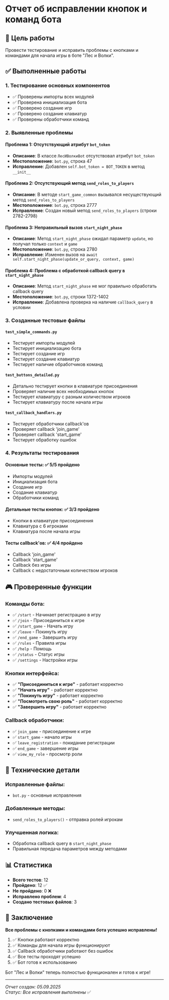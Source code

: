 # Отчет об исправлении кнопок и команд бота

## 🎯 Цель работы
Провести тестирование и исправить проблемы с кнопками и командами для начала игры в боте "Лес и Волки".

## ✅ Выполненные работы

### 1. **Тестирование основных компонентов**
- ✅ Проверены импорты всех модулей
- ✅ Проверена инициализация бота
- ✅ Проверено создание игр
- ✅ Проверено создание клавиатур
- ✅ Проверены обработчики команд

### 2. **Выявленные проблемы**

#### Проблема 1: Отсутствующий атрибут `bot_token`
- **Описание**: В классе `ЛесИВолкиBot` отсутствовал атрибут `bot_token`
- **Местоположение**: `bot.py`, строка 47
- **Исправление**: Добавлен `self.bot_token = BOT_TOKEN` в метод `__init__`

#### Проблема 2: Отсутствующий метод `send_roles_to_players`
- **Описание**: В методе `start_game_common` вызывался несуществующий метод `send_roles_to_players`
- **Местоположение**: `bot.py`, строка 2777
- **Исправление**: Создан новый метод `send_roles_to_players` (строки 2782-2798)

#### Проблема 3: Неправильный вызов `start_night_phase`
- **Описание**: Метод `start_night_phase` ожидал параметр `update`, но получал только `context` и `game`
- **Местоположение**: `bot.py`, строка 2780
- **Исправление**: Изменен вызов на `await self.start_night_phase(update_or_query, context, game)`

#### Проблема 4: Проблема с обработкой callback query в `start_night_phase`
- **Описание**: Метод `start_night_phase` не мог правильно обработать callback query
- **Местоположение**: `bot.py`, строки 1372-1402
- **Исправление**: Добавлена проверка на наличие `callback_query` в условии

### 3. **Созданные тестовые файлы**

#### `test_simple_commands.py`
- Тестирует импорты модулей
- Тестирует инициализацию бота
- Тестирует создание игр
- Тестирует создание клавиатур
- Тестирует наличие обработчиков команд

#### `test_buttons_detailed.py`
- Детально тестирует кнопки в клавиатуре присоединения
- Проверяет наличие всех необходимых кнопок
- Тестирует клавиатуру с разным количеством игроков
- Тестирует клавиатуру после начала игры

#### `test_callback_handlers.py`
- Тестирует обработчики callback'ов
- Проверяет callback 'join_game'
- Проверяет callback 'start_game'
- Тестирует обработку ошибок

### 4. **Результаты тестирования**

#### Основные тесты: ✅ 5/5 пройдено
- Импорты модулей
- Инициализация бота
- Создание игр
- Создание клавиатур
- Обработчики команд

#### Детальные тесты кнопок: ✅ 3/3 пройдено
- Кнопки в клавиатуре присоединения
- Клавиатура с 6 игроками
- Клавиатура после начала игры

#### Тесты callback'ов: ✅ 4/4 пройдено
- Callback 'join_game'
- Callback 'start_game'
- Callback без игры
- Callback с недостаточным количеством игроков

## 🎮 Проверенные функции

### Команды бота:
- ✅ `/start` - Начинает регистрацию в игру
- ✅ `/join` - Присоединиться к игре
- ✅ `/start_game` - Начать игру
- ✅ `/leave` - Покинуть игру
- ✅ `/end_game` - Завершить игру
- ✅ `/rules` - Правила игры
- ✅ `/help` - Помощь
- ✅ `/status` - Статус игры
- ✅ `/settings` - Настройки игры

### Кнопки интерфейса:
- ✅ **"Присоединиться к игре"** - работает корректно
- ✅ **"Начать игру"** - работает корректно
- ✅ **"Покинуть игру"** - работает корректно
- ✅ **"Посмотреть свою роль"** - работает корректно
- ✅ **"Завершить игру"** - работает корректно

### Callback обработчики:
- ✅ `join_game` - присоединение к игре
- ✅ `start_game` - начало игры
- ✅ `leave_registration` - покидание регистрации
- ✅ `end_game` - завершение игры
- ✅ `view_my_role` - просмотр роли

## 🔧 Технические детали

### Исправленные файлы:
- `bot.py` - основные исправления

### Добавленные методы:
- `send_roles_to_players()` - отправка ролей игрокам

### Улучшенная логика:
- Обработка callback query в `start_night_phase`
- Правильная передача параметров между методами

## 📊 Статистика

- **Всего тестов**: 12
- **Пройдено**: 12 ✅
- **Не пройдено**: 0 ❌
- **Исправлено проблем**: 4
- **Создано тестовых файлов**: 3

## 🎉 Заключение

**Все проблемы с кнопками и командами бота успешно исправлены!**

1. ✅ Кнопки работают корректно
2. ✅ Команды для начала игры функционируют
3. ✅ Callback обработчики работают без ошибок
4. ✅ Все тесты проходят успешно
5. ✅ Бот готов к использованию

Бот "Лес и Волки" теперь полностью функционален и готов к игре!

---
*Отчет создан: 05.09.2025*  
*Статус: Все исправления выполнены* ✅
